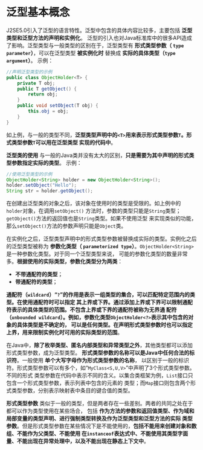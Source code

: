 泛型基本概念
===============================================================
J2SE5.0引入了泛型的语言特性。泛型中包含的具体内容比较多，主要包括 **泛型类型和泛型方法的声明和实例化**。
泛型的引入也对Java标准库中的很多API造成了影响。泛型类型与一般类型的区别在于，泛型类型有 **形式类型参数（
`type parameter`）**，可以在泛型类型 **被实例化时** 替换成 **实际的具体类型（`type argument`）**。
示例：
```java
//声明泛型类型的示例
public class ObjectHolder<T> {
    private T obj;
    public T getObject() {
        return obj;
    }
    public void setObject(T obj) {
        this.obj = obj;
    }
}
```
如上例，与一般的类型不同，**泛型类型声明中的`<T>`用来表示形式类型参数`T`。形式类型参数`T`可以用在泛型类型
实现的代码中**。

**泛型类的使用** 与一般的Java类并没有太大的区别，**只是需要为其中声明的形式类型参数指定实际的类型**。
示例：
```java
//使用泛型类型的示例
ObjectHolder<String> holder = new ObjectHolder<String>();
holder.setObject("Hello");
String str = holder.getObject();
```
在创建出泛型类的对象之后，该对象在使用时的类型是受限的。如上例中的`holder`对象，在调用`setObject()`
方法时，参数的类型只能是`String`类型；`getObject()`方法的返回值也是`String`类型。如果不使用泛型
来实现类似的功能，那么`setObject()`方法的参数声明只能是`Object`类。

在实例化之后，泛型类型声明中的形式类型参数被替换成实际的类型。实例化之后的泛型类型被称为 **参数化类型（
`parameterized type`）**。`ObjectHolder<String>`是一种参数化类型。对于同一个泛型类型来说，
可能的参数化类型的数量非常多。**根据使用的实际类型，参数化类型分为两类**：
+ **不带通配符的类型**；
+ **带通配符的类型**；

**通配符（`wildcard`）“`?`”的作用是表示一组类型的集合，可以匹配特定范围内的类型。在使用通配符时可以指定
其上界或下界。通过添加上界或下界可以限制通配符表示的具体类型的范围。不包含上界或下界的通配符被称为无界通
配符（`unbounded wildcard`）。例如，参数化类型`ObjectHolder<?>`表示其中包含的对象的具体类型是不确定的，
可以是任何类型。在声明形式类型参数时也可以指定上界，用来限制实例化时可用的实际类型的范围**。

在Java中，**除了枚举类型、匿名内部类型和异常类型之外**，其他类型都可以添加形式类型参数，成为泛型类型。
**形式类型参数的名称可以是Java中任何合法的标识符**。一般使用 **单个大写字母作为形式类型参数的名称**，
以区别于一般的标识符。形式类型参数可以有多个，如“`MyClass<S,U,V>`”中声明了3个形式类型参数。不同的形式
类型参数在代码中表示不同的含义。以集合类框架为例，`List`接口只包含一个形式类型参数，表示列表中包含的元素的
类型；而`Map`接口则包含两个形式类型参数，分别表示映射表中条目的键合值的类型。

**形式类型参数** 类似于一般的类型，但是两者存在一些差别。两者的共同之处在于都可以作为类型使用在某些场合，
包括 **作为方法的参数和返回值类型、作为域和局部变量的类型声明、进行强制类型转换及作为泛型类型和泛型方法的实际
类型参数**。但是形式类型参数在某些情况下是不能使用的，**包括不能用来创建对象和数组、不能作为父类型、不能使用
在`instanceof`表达式中、不能使用其类型字面量、不能出现在异常处理中，以及不能出现在静态上下文中**。





